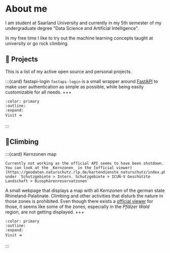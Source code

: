 # About me
I am student at Saarland University and currently in my 5th semester of my undergraduate degree "Data Science and Artificial Intelligence".

In my free time I like to try out the machine learning concepts taught at university or go rock climbing.

## 📖 Projects
This is a list of my active open source and personal projects.

:::{card} fastapi-login
`fastapi-login` is a small wrapper around [FastAPI](https://fastapi.tiangolo.com/) to make user authentication as simple as possible, while being easily customizable for all needs.
+++
```{button-link} https://github.com/MushroomMaula/fastapi_login
:color: primary
:outline:
:expand:
Visit 🡪
```
:::


## 🧗Climbing

:::{card} Kernzonen map
```{warning}
Currently not working as the official API seems to have been shutdown. You can look at the _Kernzonen_ in the [official viewer](https://geodaten.naturschutz.rlp.de/kartendienste_naturschutz/index.php) under `Schutzgebiete > Intern. Schutzgebiete > ICUN-V Geschützte Landschaft > Biosphärenreservatzonen`
```
A small webpage that displays a map with all _Kernzonen_ of the german state Rhineland-Palatinate. Climbing and other activities that disturb the nature in those zones is prohibited. Even though there exists a [official viewer](https://geodaten.naturschutz.rlp.de/kartendienste_naturschutz/index.php) for those, it seems like some of the zones, especially in the _Pfälzer Wald_ region, are not getting displayed.
+++
```{button-link} /climbing/map.html
:color: primary
:outline:
:expand:
Visit 🡪
```
:::